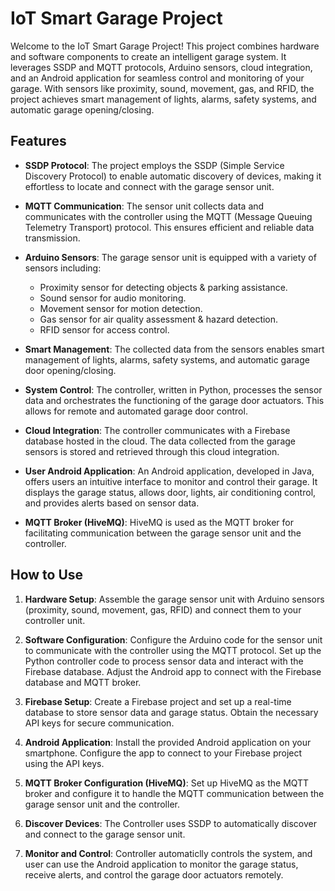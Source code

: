 # IoT Smart Garage Project

Welcome to the IoT Smart Garage Project! This project combines hardware and software components to create an intelligent garage system. It leverages SSDP and MQTT protocols, Arduino sensors, cloud integration, and an Android application for seamless control and monitoring of your garage. With sensors like proximity, sound, movement, gas, and RFID, the project achieves smart management of lights, alarms, safety systems, and automatic garage opening/closing.

## Features

- **SSDP Protocol**: The project employs the SSDP (Simple Service Discovery Protocol) to enable automatic discovery of devices, making it effortless to locate and connect with the garage sensor unit.

- **MQTT Communication**: The sensor unit collects data and communicates with the controller using the MQTT (Message Queuing Telemetry Transport) protocol. This ensures efficient and reliable data transmission.

- **Arduino Sensors**: The garage sensor unit is equipped with a variety of sensors including:
  - Proximity sensor for detecting objects & parking assistance.
  - Sound sensor for audio monitoring.
  - Movement sensor for motion detection.
  - Gas sensor for air quality assessment & hazard detection.
  - RFID sensor for access control.
  
- **Smart Management**: The collected data from the sensors enables smart management of lights, alarms, safety systems, and automatic garage door opening/closing.

- **System Control**: The controller, written in Python, processes the sensor data and orchestrates the functioning of the garage door actuators. This allows for remote and automated garage door control.

- **Cloud Integration**: The controller communicates with a Firebase database hosted in the cloud. The data collected from the garage sensors is stored and retrieved through this cloud integration.

- **User Android Application**: An Android application, developed in Java, offers users an intuitive interface to monitor and control their garage. It displays the garage status, allows door, lights, air conditioning control, and provides alerts based on sensor data.

- **MQTT Broker (HiveMQ)**: HiveMQ is used as the MQTT broker for facilitating communication between the garage sensor unit and the controller.

## How to Use

1. **Hardware Setup**: Assemble the garage sensor unit with Arduino sensors (proximity, sound, movement, gas, RFID) and connect them to your controller unit.

2. **Software Configuration**: Configure the Arduino code for the sensor unit to communicate with the controller using the MQTT protocol. Set up the Python controller code to process sensor data and interact with the Firebase database. Adjust the Android app to connect with the Firebase database and MQTT broker.

3. **Firebase Setup**: Create a Firebase project and set up a real-time database to store sensor data and garage status. Obtain the necessary API keys for secure communication.

4. **Android Application**: Install the provided Android application on your smartphone. Configure the app to connect to your Firebase project using the API keys.

5. **MQTT Broker Configuration (HiveMQ)**: Set up HiveMQ as the MQTT broker and configure it to handle the MQTT communication between the garage sensor unit and the controller.

6. **Discover Devices**: The Controller uses SSDP to automatically discover and connect to the garage sensor unit.

7. **Monitor and Control**: Controller automaticlly controls the system, and user can use the Android application to monitor the garage status, receive alerts, and control the garage door actuators remotely.

